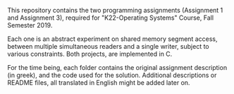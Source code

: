 This repository contains the two programming assignments (Assignment 1 and Assignment 3), required for "K22-Operating Systems" Course, Fall Semester 2019.

Each one is an abstract experiment on shared memory segment access, between multiple simultaneous readers and a single writer, subject to various constraints.
Both projects, are implemented in C.

For the time being, each folder contains the original assignment description (in greek), and the code used for the solution.
Additional descriptions or README files, all translated in English might be added later on.
